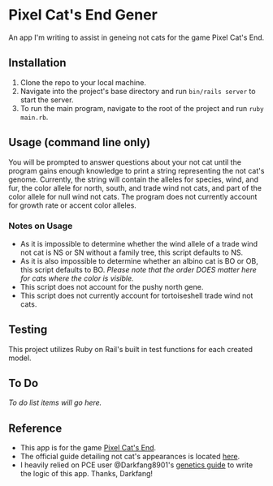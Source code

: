 # Pixel Cat's End Gener

An app I'm writing to assist in geneing not cats for the game Pixel Cat's End.

## Installation

1. Clone the repo to your local machine.
2. Navigate into the project's base directory and run `bin/rails server` to start the server.
3. To run the main program, navigate to the root of the project and run ``ruby main.rb``.

## Usage (command line only)

 You will be prompted to answer questions about your not cat until the program gains enough knowledge to print a string representing the not cat's genome. Currently, the string will contain the alleles for species, wind, and fur, the color allele for north, south, and trade wind not cats, and part of the color allele for null wind not cats. The program does not currently account for growth rate or accent color alleles.

### Notes on Usage

- As it is impossible to determine whether the wind allele of a trade wind not cat is NS or SN without a family tree, this script defaults to NS.
- As it is also impossible to determine whether an albino cat is BO or OB, this script defaults to BO. *Please note that the order DOES matter here for cats where the color is visible.*
- This script does not account for the pushy north gene.
- This script does not currently account for tortoiseshell trade wind not cats.

## Testing

This project utilizes Ruby on Rail's built in test functions for each created model.

## To Do

*To do list items will go here.*

## Reference

- This app is for the game [Pixel Cat's End](https://pixelcatsend.com/).
- The official guide detailing not cat's appearances is located [here](https://www.pixelcatsend.com/article&article=14).
- I heavily relied on PCE user @Darkfang8901's [genetics guide](https://www.pixelcatsend.com/forum&topic=624) to write the logic of this app. Thanks, Darkfang!